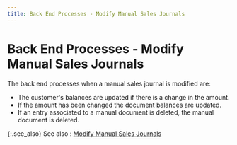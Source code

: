 ```yaml
---
title: Back End Processes - Modify Manual Sales Journals
---
```


# Back End Processes - Modify Manual Sales Journals


The back end processes when a manual sales journal is modified are:

- The customer's balances are updated if there is a change in the amount.
- If the amount has been changed the document balances are updated.
- If an entry associated to a manual document is deleted, the manual document is deleted.



{:.see_also}
See also
: [Modify Manual Sales Journals]({{site.acc_baseurl}}/sales/sales-jrnl-proc/manual-sales-jrnl-proc/modifying/modifying_manual_sales_journals.html)
